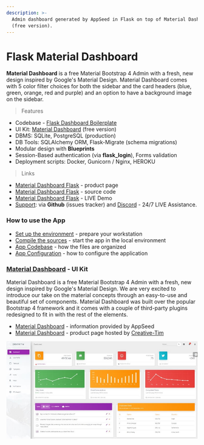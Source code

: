 ```yaml
---
description: >-
  Admin dashboard generated by AppSeed in Flask on top of Material Dashboard
  (free version).
---
```


# Flask Material Dashboard

**Material Dashboard** is a free Material Bootstrap 4 Admin with a fresh, new design inspired by Google's Material Design. Material Dashboard comes with 5 color filter choices for both the sidebar and the card headers \(blue, green, orange, red and purple\) and an option to have a background image on the sidebar. 

> Features

* Codebase - [Flask Dashboard Boilerplate](../../boilerplate-code/flask-dashboard.md)
* UI Kit: [Material Dashboard](../../content/bootstrap-template/material-dashboard.md) \(free version\) 
* DBMS: SQLite, PostgreSQL \(production\)
* DB Tools: SQLAlchemy ORM, Flask-Migrate \(schema migrations\)
* Modular design with **Blueprints**
* Session-Based authentication \(via **flask\_login**\), Forms validation
* Deployment scripts: Docker, Gunicorn / Nginx, HEROKU 

> Links

* [Material Dashboard Flask](https://appseed.us/admin-dashboards/flask-dashboard-material-design) - product page
* [Material Dashboard Flask](https://github.com/app-generator/flask-material-dashboard) - source code 
* [Material Dashboard Flask](https://flask-material-dashboard.appseed-srv1.com/) - LIVE Demo
* [Support](https://appseed.us/support):  via **Github** \(issues tracker\) and [Discord](https://discord.gg/fZC6hup) - 24/7 LIVE Assistance. 



### How to use the App

* [Set up the environment](../../boilerplate-code/flask-dashboard.md#environment) - prepare your workstation
* [Compile the sources](../../boilerplate-code/flask-dashboard.md#build-the-app-1) - start the app in the local environment
* [App Codebase](../../boilerplate-code/flask-dashboard.md#app-codebase) - how the files are organized
* [App Configuration](../../boilerplate-code/flask-dashboard.md#app-configuration) - how to configure the application



### [**Material Dashboard**](../../content/bootstrap-template/material-dashboard.md) **- UI Kit**

Material Dashboard is a free Material Bootstrap 4 Admin with a fresh, new design inspired by Google's Material Design. We are very excited to introduce our take on the material concepts through an easy-to-use and beautiful set of components. Material Dashboard was built over the popular Bootstrap 4 framework and it comes with a couple of third-party plugins redesigned to fit in with the rest of the elements.

* [Material Dashboard](../../content/bootstrap-template/material-dashboard.md) - information provided by AppSeed 
* [Material Dashboard](https://bit.ly/3fSPqaK) - product page hosted by [Creative-Tim](../../content/partners/creative-tim.md)

![Material Dashboard - Charts Page.](../../.gitbook/assets/docs-material-dashboard-screen.jpg)

